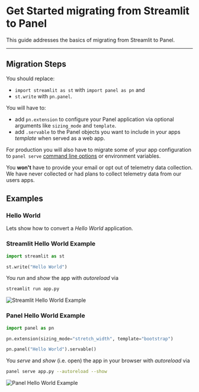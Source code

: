# Get Started migrating from Streamlit to Panel

This guide addresses the basics of migrating from Streamlit to Panel.

---

## Migration Steps

You should replace:

- `import streamlit as st` with `import panel as pn` and
- `st.write` with `pn.panel`.

You will have to:

- add `pn.extension` to configure your Panel application via optional arguments like `sizing_mode` and `template`.
- add `.servable` to the Panel objects you want to include in your apps *template* when served as
a web app.

For production you will also have to migrate some of your app configuration to `panel serve` [command line options](../server/commandline.md) or environment variables.

You **won't** have to provide your email or opt out of telemetry data collection. We have never collected or had plans to collect telemetry data from our users apps.

## Examples

### Hello World

Lets show how to convert a *Hello World* application.

### Streamlit Hello World Example

```python
import streamlit as st

st.write("Hello World")
```

You *run* and *show* the app with *autoreload* via

```bash
streamlit run app.py
```

![Streamlit Hello World Example](../../../_static/images/streamlit_hello_world.png)

### Panel Hello World Example

```python
import panel as pn

pn.extension(sizing_mode="stretch_width", template="bootstrap")

pn.panel("Hello World").servable()
```

You *serve* and *show* (i.e. open) the app in your browser with *autoreload* via

```bash
panel serve app.py --autoreload --show
```

![Panel Hello World Example](../../../_static/images/panel_hello_world.png)
